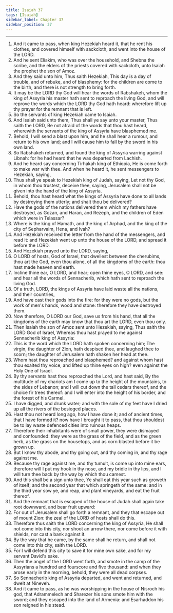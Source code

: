 ```yaml
---
title: Isaiah 37
tags: [Isaiah]
sidebar_label: Chapter 37
sidebar_position: 37
---
```


---
1. And it came to pass, when king Hezekiah heard it, that he rent his clothes, and covered himself with sackcloth, and went into the house of the LORD.
2. And he sent Eliakim, who was over the household, and Shebna the scribe, and the elders of the priests covered with sackcloth, unto Isaiah the prophet the son of Amoz.
3. And they said unto him, Thus saith Hezekiah, This day is a day of trouble, and of rebuke, and of blasphemy: for the children are come to the birth, and there is not strength to bring forth.
4. It may be the LORD thy God will hear the words of Rabshakeh, whom the king of Assyria his master hath sent to reproach the living God, and will reprove the words which the LORD thy God hath heard: wherefore lift up thy prayer for the remnant that is left.
5. So the servants of king Hezekiah came to Isaiah.
6. And Isaiah said unto them, Thus shall ye say unto your master, Thus saith the LORD, Be not afraid of the words that thou hast heard, wherewith the servants of the king of Assyria have blasphemed me.
7. Behold, I will send a blast upon him, and he shall hear a rumour, and return to his own land; and I will cause him to fall by the sword in his own land.
8. So Rabshakeh returned, and found the king of Assyria warring against Libnah: for he had heard that he was departed from Lachish.
9. And he heard say concerning Tirhakah king of Ethiopia, He is come forth to make war with thee. And when he heard it, he sent messengers to Hezekiah, saying,
10. Thus shall ye speak to Hezekiah king of Judah, saying, Let not thy God, in whom thou trustest, deceive thee, saying, Jerusalem shall not be given into the hand of the king of Assyria.
11. Behold, thou hast heard what the kings of Assyria have done to all lands by destroying them utterly; and shalt thou be delivered?
12. Have the gods of the nations delivered them which my fathers have destroyed, as Gozan, and Haran, and Rezeph, and the children of Eden which were in Telassar?
13. Where is the king of Hamath, and the king of Arphad, and the king of the city of Sepharvaim, Hena, and Ivah?
14. And Hezekiah received the letter from the hand of the messengers, and read it: and Hezekiah went up unto the house of the LORD, and spread it before the LORD.
15. And Hezekiah prayed unto the LORD, saying,
16. O LORD of hosts, God of Israel, that dwellest between the cherubims, thou art the God, even thou alone, of all the kingdoms of the earth: thou hast made heaven and earth.
17. Incline thine ear, O LORD, and hear; open thine eyes, O LORD, and see: and hear all the words of Sennacherib, which hath sent to reproach the living God.
18. Of a truth, LORD, the kings of Assyria have laid waste all the nations, and their countries,
19. And have cast their gods into the fire: for they were no gods, but the work of men's hands, wood and stone: therefore they have destroyed them.
20. Now therefore, O LORD our God, save us from his hand, that all the kingdoms of the earth may know that thou art the LORD, even thou only.
21. Then Isaiah the son of Amoz sent unto Hezekiah, saying, Thus saith the LORD God of Israel, Whereas thou hast prayed to me against Sennacherib king of Assyria:
22. This is the word which the LORD hath spoken concerning him; The virgin, the daughter of Zion, hath despised thee, and laughed thee to scorn; the daughter of Jerusalem hath shaken her head at thee.
23. Whom hast thou reproached and blasphemed? and against whom hast thou exalted thy voice, and lifted up thine eyes on high? even against the Holy One of Israel.
24. By thy servants hast thou reproached the Lord, and hast said, By the multitude of my chariots am I come up to the height of the mountains, to the sides of Lebanon; and I will cut down the tall cedars thereof, and the choice fir trees thereof: and I will enter into the height of his border, and the forest of his Carmel.
25. I have digged, and drunk water; and with the sole of my feet have I dried up all the rivers of the besieged places.
26. Hast thou not heard long ago, how I have done it; and of ancient times, that I have formed it? now have I brought it to pass, that thou shouldest be to lay waste defenced cities into ruinous heaps.
27. Therefore their inhabitants were of small power, they were dismayed and confounded: they were as the grass of the field, and as the green herb, as the grass on the housetops, and as corn blasted before it be grown up.
28. But I know thy abode, and thy going out, and thy coming in, and thy rage against me.
29. Because thy rage against me, and thy tumult, is come up into mine ears, therefore will I put my hook in thy nose, and my bridle in thy lips, and I will turn thee back by the way by which thou camest.
30. And this shall be a sign unto thee, Ye shall eat this year such as groweth of itself; and the second year that which springeth of the same: and in the third year sow ye, and reap, and plant vineyards, and eat the fruit thereof.
31. And the remnant that is escaped of the house of Judah shall again take root downward, and bear fruit upward:
32. For out of Jerusalem shall go forth a remnant, and they that escape out of mount Zion: the zeal of the LORD of hosts shall do this.
33. Therefore thus saith the LORD concerning the king of Assyria, He shall not come into this city, nor shoot an arrow there, nor come before it with shields, nor cast a bank against it.
34. By the way that he came, by the same shall he return, and shall not come into this city, saith the LORD.
35. For I will defend this city to save it for mine own sake, and for my servant David's sake.
36. Then the angel of the LORD went forth, and smote in the camp of the Assyrians a hundred and fourscore and five thousand: and when they arose early in the morning, behold, they were all dead corpses.
37. So Sennacherib king of Assyria departed, and went and returned, and dwelt at Nineveh.
38. And it came to pass, as he was worshipping in the house of Nisroch his god, that Adrammelech and Sharezer his sons smote him with the sword; and they escaped into the land of Armenia: and Esarhaddon his son reigned in his stead.